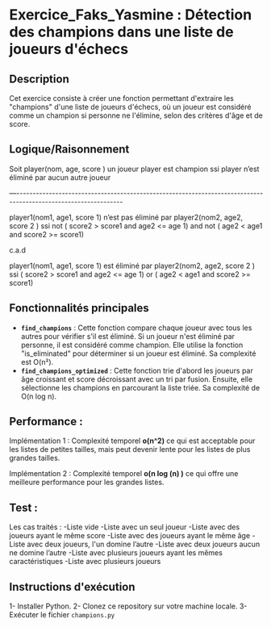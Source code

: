 # Exercice_Faks_Yasmine : Détection des champions dans une liste de joueurs d'échecs

## Description
Cet exercice consiste à créer une fonction permettant d'extraire les "champions" d'une liste de joueurs d'échecs, où un joueur est considéré comme un champion si personne ne l'élimine, selon des critères d'âge et de score.


## Logique/Raisonnement 
Soit player(nom, age, score ) un joueur 
player est champion ssi player n’est éliminé par aucun autre joueur 

—---------------------------------------------------------------------------------------------------------------

player1(nom1, age1, score 1) n’est pas éliminé par player2(nom2, age2, score 2 ) ssi 
not ( score2 > score1 and age2 <= age 1) and not ( age2 < age1 and score2 >= score1)

c.a.d 

player1(nom1, age1, score 1) est éliminé par player2(nom2, age2, score 2 ) ssi 
( score2 > score1 and age2 <= age 1)  or ( age2 < age1 and score2 >= score1)


## Fonctionnalités principales
- **`find_champions`** : Cette fonction compare chaque joueur avec tous les autres pour vérifier s'il est éliminé. Si un joueur n'est éliminé par personne, il est considéré comme champion. Elle utilise la fonction "is_eliminated" pour déterminer si un joueur est éliminé. Sa complexité est O(n²).
- **`find_champions_optimized`** : Cette fonction trie d'abord les joueurs par âge croissant et score décroissant avec un tri par fusion. Ensuite, elle sélectionne les champions en parcourant la liste triée. Sa complexité de O(n log n).


## Performance : 
Implémentation 1 : Complexité temporel **o(n^2)** ce qui est acceptable pour les listes de petites tailles, mais peut devenir lente pour les listes de plus grandes tailles. 

Implémentation 2 : Complexité temporel **o(n log (n) )** ce qui offre une meilleure performance pour les grandes listes. 


## Test : 
Les cas traités : 
    -Liste vide 
    -Liste avec un seul joueur 
    -Liste avec des joueurs ayant le même score 
    -Liste avec des joueurs ayant le même âge 
    -Liste avec deux joueurs, l'un domine l’autre 
    -Liste avec deux joueurs aucun ne domine l’autre 
    -Liste avec plusieurs joueurs ayant les mêmes caractéristiques 
    -Liste avec plusieurs joueurs



## Instructions d'exécution
1- Installer Python.
2- Clonez ce repository sur votre machine locale.
3- Exécuter le fichier `champions.py`
